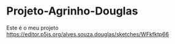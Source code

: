 # Projeto-Agrinho-Douglas
Este é o meu projeto 
https://editor.p5js.org/alves.souza.douglas/sketches/WFkfktp66
